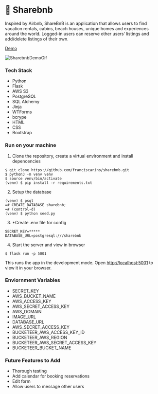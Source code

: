 # 📍 Sharebnb

Inspired by Airbnb, ShareBnB is an application that allows users to find vacation rentals, cabins, beach houses, unique homes and experiences around the world. Logged-in users can reserve other users' listings and add/delete listings of their own. 

[Demo](https://fc-sharebnb.herokuapp.com/listings)

![SharebnbDemoGif](https://raw.githubusercontent.com/franciscarino/sharebnb/78d768e9b2a51cdeca899613515bca079a9c73de/sharebnb-demo.gif)


### Tech Stack
- Python
- Flask
- AWS S3
- PostgreSQL
- SQL Alchemy
- Jinja 
- WTForms
- bcrype
- HTML
- CSS
- Bootstrap


### Run on your machine
1. Clone the repository, create a virtual environment and install depencencies
```
$ git clone https://github.com/franciscarino/sharebnb.git
$ python3 -m venv venv
$ source venv/bin/activate
(venv) $ pip install -r requirements.txt
```

2. Setup the database
```
(venv) $ psql
=# CREATE DATABASE sharebnb;
=# (control-d)
(venv) $ python seed.py
```

3. *Create .env file for config
```
SECRET_KEY=*****
DATABASE_URL=postgresql:///sharebnb
```

4. Start the server and view in browser
```
$ flask run -p 5001
```
This runs the app in the development mode.
Open [http://localhost:5001](http://localhost:5001) to view it in your browser.


### Enviornment Variables
* SECRET_KEY
* AWS_BUCKET_NAME
* AWS_ACCESS_KEY
* AWS_SECRET_ACCESS_KEY
* AWS_DOMAIN
* IMAGE_URL
* DATABASE_URL
* AWS_SECRET_ACCESS_KEY
* BUCKETEER_AWS_ACCESS_KEY_ID
* BUCKETEER_AWS_REGION
* BUCKETEER_AWS_SECRET_ACCESS_KEY
* BUCKETEER_BUCKET_NAME


### Future Features to Add

* Thorough testing
* Add calendar for booking reservations
* Edit form
* Allow users to message other users

